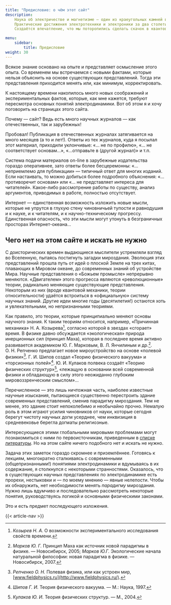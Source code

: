 ```yaml
---
title: "Предисловие: о чём этот сайт"
description:
    Наука об электричестве и магнетизме — один из краеугольных камней в фундаменте, на котором стоит все здание наших представлений о мире.    
    Практические достижения электротехники и электроники за два столетия поражают. Сегодня уже трудно представить мир без электричества. На этом фоне кажутся удивительными весьма скромные подвижки в разработке фундаментальных основ электродинамики.    
    Создаётся впечатление, что мы поторопились сделать скачок в квантовую и релятивистскую электродинамику, оставив позади множество противоречий и неразрешенных проблем. Это подтверждает элементарный физический анализ основных положений, лежащих в основе классической электродинамики.

menu:
    sidebar:
        title: Предисловие
weight: 30
---
```


Всякое знание основано на опыте и представляет осмысление этого опыта. Со временем мы встречаемся с новыми фактами, которые нельзя объяснить на основе существующих представлений. Тогда эти представления приходится менять или, как минимум, корректировать.

К настоящему времени накопилось много новых соображений и экспериментальных фактов, которые, как мне кажется, требуют пересмотра основных понятий электродинамики. Вот об этом я и хочу поговорить на страницах этого сайта.

Почему — сайт? Ведь есть много научных журналов — как отечественных, так и зарубежных!

Пробовал! Публикация в отечественных журналах затягивается на много месяцев (а то и лет!). Ответы из тех журналов, куда я посылал этот материал, приходили уклончивые: «… не по профилю», «… не соответствует основам…», «…отправьте в (другой журнал)» и т.п.

Система подачи материалов on-line в зарубежные издательства гораздо оперативнее, зато ответы более бесцеремонны: «… неприемлемо для публикации» — типичный ответ для многих изданий. Если настаивать, то можно добиться более подробного объяснения: «… противоречит основам» или «… не представляет интереса для читателей». Какое-либо рассмотрение работы по существу, анализ аргументов, приводимых в работе, полностью отсутствует.

Интернет — единственная возможность изложить новые мысли, которые не упрутся в глухую стену чиновничьей тупости и равнодушия и к науке, и к читателям, и к научно-техническому прогрессу. Единственная опасность, что эти мысли могут утонуть в безграничных просторах Интернет-океана…

## Чего нет на этом сайте и  искать не нужно

С доисторических времен выдающиеся мыслители устремляли взгляд во Вселенную, пытаясь постигнуть загадки мироздания. Эволюция этих представлений прошла путь от идей о плоской Земле на трех китах, плавающих в Мировом океане, до современных знаний об устройстве Мира. Научные представления о «Божьем промысле» непрерывно меняются. «Двигателем» этого прогресса являются «революционные» теории, радикально меняющие существующие представления. Некоторым из них (вроде квантовой механики, теории относительности) удаётся встроиться в «официальную» систему научных знаний. Другие идеи многие годы (десятилетия!) остаются хоть и увлекательными, но непризнанными теориями. 

Как правило, это теории, которые принципиально меняют основы научного знания. К таким теориям относится, например,  «Причинная механика» Н. А. Козырева[^1], согласно которой в звездах «сгорает» время. В физике давно обсуждается «экологическая» природа инерционных сил (принцип Маха), которая в последнее время активно развивается академиком Ю. Г. Марковым, В. Л. Янчилиным и др.[^2]. О. Н. Репченко предлагает новое мироустройство на основе «полевой физики»[^3]. Г. И. Шипов создал «Теорию физического вакуума» и «торсионных полей»[^4]. Ю. И. Кулаков полвека создаёт «Теорию физических структур»[^5], «лежащую в основании всей современной физики и обладающую в силу этого неожиданно глубоким мировоззренческим смыслом»…

Перечисленное — это лишь ничтожная часть, наиболее известные научные изыскания, пытающиеся существенно перестроить здание современных представлений, сменив парадигму мироздания. Тем не менее, это здание стоит непоколебимо и необычайно прочно. Немалую роль в этом играют усилия чиновников от науки, которые сегодня берегут чистоту научных догм усерднее, чем инквизиция в средневековье берегла догматы религиозные.   

Интересующиеся этими глобальными мировыми проблемами могут познакомиться с ними по первоисточникам, приведенным в [списке литературы](/bibliography). Но на этом сайте ничего подобного нет и искать не нужно. 

Задача этих заметок гораздо скромнее и приземлённее. Готовясь к лекциям, многократно сталкиваясь с современными (общепризнанными!) понятиями электродинамики и вдумываясь в их содержание, я столкнулся с некоторыми странностями. Оказалось, что в существующих научных представлениях по электродинамике есть прорехи, нестыковки и — по моему мнению — явные нелепости. Чтобы их обнаружить, нет необходимости менять *парадигму* мироздания. Нужно лишь вдумчиво и последовательно рассмотреть некоторые понятия, руководствуясь логикой и основными физическими законами.

Это и есть предмет последующего изложения.

{{< article-nav >}}

[^1]: *Козырев Н. А.* О возможности экспериментального исследования свойств времени.
[^2]: *Марков Ю. Г.* Принцип Маха как источник новой парадигмы в физике. — Новосибирск, 2005; *Марков Ю.Г.* Экологические начала натуральной философии: новая парадигма в физике. — Новосибирск, 2007.
[^3]: *Репченко О. Н.* Полевая физика, или как устроен мир, [www.fieldphysics.ru](http://www.fieldphysics.ru/).
[^4]: *Шипов Г. И.* Теория физического вакуума. — М.: Наука, 1997.
[^5]: *Кулаков Ю. И.* Теория физических структур. — М., 2004.
